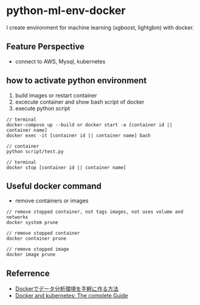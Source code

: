 # python-ml-env-docker

I create environment for machine learning (xgboost, lightgbm) with docker. 

## Feature Perspective

- connect to AWS, Mysql, kubernetes

## how to activate python environment

1. build images or restart container
2. excecute container and show bash script of docker
3. execute python script

```
// terminal
docker-compose up --build or docker start -a [container id || container name]
docker exec -it [container id || container name] bash

// container
python script/test.py

// terminal
docker stop [container id || container name] 
```

## Useful docker command 

- remove containers or images

```
// remove stopped container, not tags images, not uses volume and networks
docker system prune

// remove stopped container
docker container prune

// remove stopped image
docker image prune
```

## Referrence

- [Dockerでデータ分析環境を手軽に作る方法](https://amalog.hateblo.jp/entry/data-analysis-docker)
- [Docker and kubernetes: The complete Guide](https://www.udemy.com/course/docker-and-kubernetes-the-complete-guide/learn/lecture/11436676?start=45#overview)

